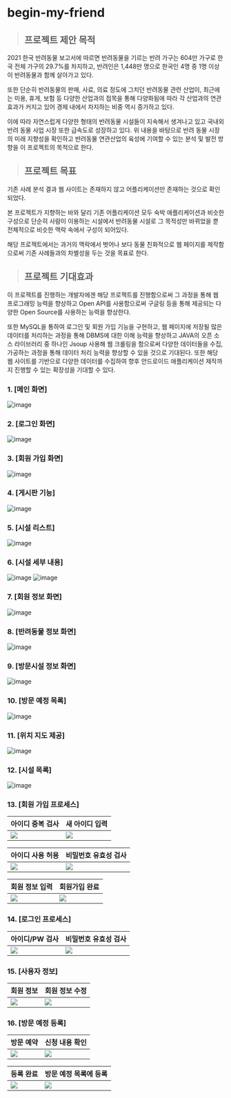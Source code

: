 # begin-my-friend

> ## 프로젝트 제안 목적
  2021 한국 반려동물 보고서에 따르면 반려동물을 기르는 반려 가구는 604만 가구로 한국 전체 가구의 29.7%를 차지하고, 반려인은 1,448만 명으로 한국인 4명 중 1명 이상이 반려동물과 함께 살아가고 있다. 

 또한 단순히 반려동물의 판매, 사료, 의료 정도에 그치던 반려동물 관련 산업이, 최근에는 미용, 휴게, 보험 등 다양한 산업과의 접목을 통해 다양화됨에 따라 각 산업과의 연관 효과가 커지고 있어 경제 내에서 차지하는 비중 역시 증가하고 있다. 

 이에 따라 자연스럽게 다양한 형태의 반려동물 시설들이 지속해서 생겨나고 있고 국내외 반려 동물 사업 시장 또한 급속도로 성장하고 있다. 위 내용을 바탕으로 반려 동물 시장의 미래 지향성을 확인하고 반려동물 연관산업의 육성에 기여할 수 있는 분석 및 발전 방향을 이 프로젝트의 목적으로 한다. 

> ## 프로젝트 목표
 기존 사례 분석 결과 웹 사이트는 존재하지 않고 어플리케이션만 존재하는 것으로 확인되었다. 

 본 프로젝트가 지향하는 바와 달리 기존 어플리케이션 모두 숙박 애플리케이션과 비슷한 구성으로 단순히 사람이 이용하는 시설에서 반려동물 시설로 그 목적성만 바뀌었을 뿐 전체적으로 비슷한 맥락 속에서 구성이 되어있다. 
 
 해당 프로젝트에서는 과거의 맥락에서 벗어나 보다 동물 친화적으로 웹 페이지를 제작함으로써 기존 사례들과의 차별성을 두는 것을 목표로 한다.

> ## 프로젝트 기대효과

 이 프로젝트를 진행하는 개발자에겐 해당 프로젝트를 진행함으로써 그 과정을 통해 웹 프로그래밍 능력을 향상하고 Open API를 사용함으로써 구글링 등을 통해 제공되는 다양한 Open Source를 사용하는 능력을 향상한다. 

 또한 MySQL을 통하여 로그인 및 회원 가입 기능을 구현하고, 웹 페이지에 저장될 많은 데이터를 처리하는 과정을 통해 DBMS에 대한 이해 능력을 향상하고 JAVA의 오픈 소스 라이브러리 중 하나인 Jsoup 사용해 웹 크롤링을 함으로써 다양한 데이터들을 수집, 가공하는 과정을 통해 데이터 처리 능력을 향상할 수 있을 것으로 기대된다. 또한 해당 웹 사이트를 기반으로 다양한 데이터를 수집하여 향후 안드로이드 애플리케이션 제작까지 진행할 수 있는 확장성을 기대할 수 있다.

### 1. [메인 화면]  
![image](https://github.com/chanho0908/begin-my-friend/assets/84930748/cfed93b8-0b50-4289-9c1d-8534c733f372)

### 2. [로그인 화면]  
![image](https://github.com/chanho0908/begin-my-friend/assets/84930748/b013e8b5-e7db-4614-88b8-bb36f0b1e50b)
  
### 3. [회원 가입 화면]  
![image](https://github.com/chanho0908/begin-my-friend/assets/84930748/f6e8eb54-aa6e-45e1-b97e-744ed9cf3a94)

### 4. [게시판 기능]    
![image](https://github.com/chanho0908/begin-my-friend/assets/84930748/f527360d-ec5e-44c8-9939-54a14a717c4f)

### 5. [시설 리스트]  
![image](https://github.com/chanho0908/begin-my-friend/assets/84930748/08d94d3d-d60c-4094-b218-3d48ab521b41)

### 6. [시설 세부 내용]  
![image](https://github.com/chanho0908/begin-my-friend/assets/84930748/67087a68-06ca-44e7-9148-6d757e673cf4)
![image](https://github.com/chanho0908/begin-my-friend/assets/84930748/58af9c36-6711-477f-a4c7-e6c1b60f68ce)

### 7. [회원 정보 화면]    
![image](https://github.com/chanho0908/begin-my-friend/assets/84930748/6cf610f1-11ca-4852-addd-6c57b5648c49)

### 8. [반려동물 정보 화면]  
![image](https://github.com/chanho0908/begin-my-friend/assets/84930748/1d1aca8f-e7d5-4946-ba99-0e39d2d0f9c6)

### 9. [방문시설 정보 화면]  
![image](https://github.com/chanho0908/begin-my-friend/assets/84930748/c8d9ec43-f2e4-4e64-a8f6-05061e554690)

### 10. [방문 예정 목록]  
![image](https://github.com/chanho0908/begin-my-friend/assets/84930748/fa61f1ba-c336-49a0-bea9-1a235d508906)

### 11. [위치 지도 제공]  
![image](https://github.com/chanho0908/begin-my-friend/assets/84930748/4af1a5ae-4df9-4579-9d54-799a2bd99a18)

### 12. [시설 목록]  
![image](https://github.com/chanho0908/begin-my-friend/assets/84930748/e3cee03f-481b-4a70-8f1a-ac8bf4bb02ff)

### 13. [회원 가입 프로세스]
|아이디 중복 검사|새 아이디 입력|
|---|---|
|<img src="https://github.com/chanho0908/begin-my-friend/assets/84930748/f2d7902e-0315-4480-9ccb-70739f9723f2" />|<img src="https://github.com/chanho0908/begin-my-friend/assets/84930748/f5369e51-7f42-4b3e-b38b-2daf0bb37e0b" />|

|아이디 사용 허용|비밀번호 유효성 검사|
|---|---|
|<img src="https://github.com/chanho0908/begin-my-friend/assets/84930748/7e7f6808-2b95-4b4c-a95b-b904da44a911" />|<img src="https://github.com/chanho0908/begin-my-friend/assets/84930748/a6c1cbb2-2afb-4f6e-a3e5-03c2e63bfb5c" />|

|회원 정보 입력|회원가입 완료|
|---|---|
|<img src="https://github.com/chanho0908/begin-my-friend/assets/84930748/3821494e-d8f7-491c-ac7c-f0c3f3ae347d" />|<img src="https://github.com/chanho0908/begin-my-friend/assets/84930748/090dc3b2-4a9e-4af9-ad84-ce0794dc27d3" />|

### 14. [로그인 프로세스]
|아이디/PW 검사|비밀번호 유효성 검사|
|---|---|
|<img src="https://github.com/chanho0908/begin-my-friend/assets/84930748/91d0d116-e17f-4411-a03c-418dd4c15b41" />|<img src="https://github.com/chanho0908/begin-my-friend/assets/84930748/c184b44c-873e-4252-8fe3-ce7a709ad68a" />|

### 15. [사용자 정보]

|회원 정보|회원 정보 수정|
|---|---|
|<img src="https://github.com/chanho0908/begin-my-friend/assets/84930748/e510224e-994f-4f69-9fae-adf1d44de630" />|<img src="https://github.com/chanho0908/begin-my-friend/assets/84930748/ca7984ea-7741-420d-8a11-5b582c6ba27b" />|

### 16. [방문 예정 등록]  

|방문 예약|신청 내용 확인|
|---|---|
|<img src="https://github.com/chanho0908/begin-my-friend/assets/84930748/b6a657d0-5bb1-4b6b-9490-3e530e52f3da" />|<img src="https://github.com/chanho0908/begin-my-friend/assets/84930748/e2b93c78-b0fe-4acb-8d6a-53a2a0d4399f" />|

|등록 완료|방문 예정 목록에 등록|
|---|---|
|<img src="https://github.com/chanho0908/begin-my-friend/assets/84930748/efa1a788-18b8-48b2-9501-bdc66721739b" />|<img src="https://github.com/chanho0908/begin-my-friend/assets/84930748/04b3726a-0f19-4631-af80-464c80506cb6" />|



